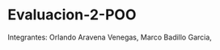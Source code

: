 # Evaluacion-2-POO

Integrantes:
                Orlando Aravena Venegas,
                Marco Badillo Garcia,   

                           

                
